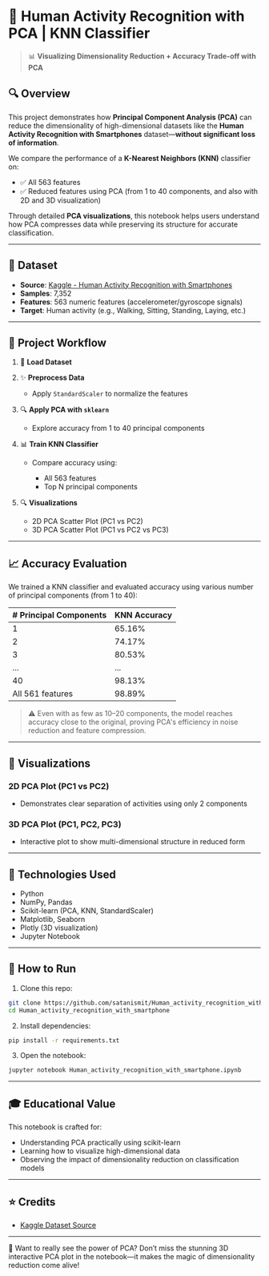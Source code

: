 # 🧠 Human Activity Recognition with PCA | KNN Classifier

> 📊 **Visualizing Dimensionality Reduction + Accuracy Trade-off with PCA**

## 🔍 Overview

This project demonstrates how **Principal Component Analysis (PCA)** can reduce the dimensionality of high-dimensional datasets like the **Human Activity Recognition with Smartphones** dataset—**without significant loss of information**.

We compare the performance of a **K-Nearest Neighbors (KNN)** classifier on:

* ✅ All 563 features
* ✅ Reduced features using PCA (from 1 to 40 components, and also with 2D and 3D visualization)

Through detailed **PCA visualizations**, this notebook helps users understand how PCA compresses data while preserving its structure for accurate classification.

---

## 📁 Dataset

* **Source**: [Kaggle - Human Activity Recognition with Smartphones](https://www.kaggle.com/datasets/uciml/human-activity-recognition-with-smartphones)
* **Samples**: 7,352
* **Features**: 563 numeric features (accelerometer/gyroscope signals)
* **Target**: Human activity (e.g., Walking, Sitting, Standing, Laying, etc.)

---

## 🧪 Project Workflow

1. 📅 **Load Dataset**
2. ✨ **Preprocess Data**

   * Apply `StandardScaler` to normalize the features
3. 🔍 **Apply PCA with `sklearn`**

   * Explore accuracy from 1 to 40 principal components
4. 📊 **Train KNN Classifier**

   * Compare accuracy using:

     * All 563 features
     * Top N principal components
5. 🔍 **Visualizations**

   * 2D PCA Scatter Plot (PC1 vs PC2)
   * 3D PCA Scatter Plot (PC1 vs PC2 vs PC3)

---

## 📈 Accuracy Evaluation

We trained a KNN classifier and evaluated accuracy using various number of principal components (from 1 to 40):

| # Principal Components | KNN Accuracy |
| ---------------------- | ------------ |
| 1                      | 65.16%       |
| 2                      | 74.17%       |
| 3                      | 80.53%       |
| ...                    | ...          |
| 40                     | 98.13%       |
| All 561 features       | 98.89%       |

> ⚠️ Even with as few as 10–20 components, the model reaches accuracy close to the original, proving PCA's efficiency in noise reduction and feature compression.

---

## 🌈 Visualizations

### 2D PCA Plot (PC1 vs PC2)

* Demonstrates clear separation of activities using only 2 components

### 3D PCA Plot (PC1, PC2, PC3)

* Interactive plot to show multi-dimensional structure in reduced form


---

## 📄 Technologies Used

* Python
* NumPy, Pandas
* Scikit-learn (PCA, KNN, StandardScaler)
* Matplotlib, Seaborn
* Plotly (3D visualization)
* Jupyter Notebook

---

## 🚀 How to Run

1. Clone this repo:

```bash
git clone https://github.com/satanismit/Human_activity_recognition_with_smartphone.git
cd Human_activity_recognition_with_smartphone
```

2. Install dependencies:

```bash
pip install -r requirements.txt
```

3. Open the notebook:

```bash
jupyter notebook Human_activity_recognition_with_smartphone.ipynb
```

---

## 🎓 Educational Value

This notebook is crafted for:

* Understanding PCA practically using scikit-learn
* Learning how to visualize high-dimensional data
* Observing the impact of dimensionality reduction on classification models

---

## ⭐ Credits

* [Kaggle Dataset Source](https://www.kaggle.com/datasets/uciml/human-activity-recognition-with-smartphones)

---
🎥 Want to really see the power of PCA? Don’t miss the stunning 3D interactive PCA plot in the notebook—it makes the magic of dimensionality reduction come alive!

